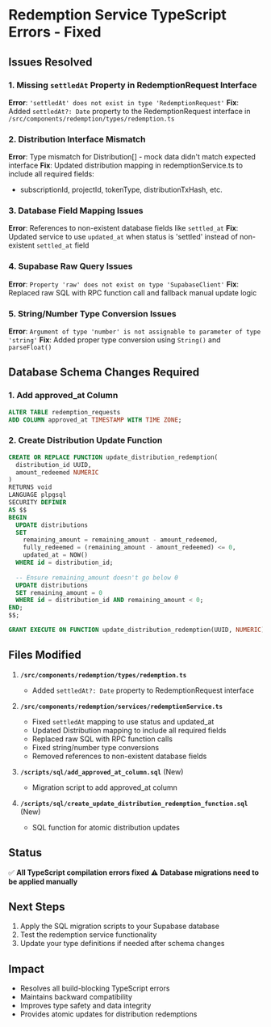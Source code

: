 # Redemption Service TypeScript Errors - Fixed

## Issues Resolved

### 1. Missing `settledAt` Property in RedemptionRequest Interface
**Error**: `'settledAt' does not exist in type 'RedemptionRequest'`
**Fix**: Added `settledAt?: Date` property to the RedemptionRequest interface in `/src/components/redemption/types/redemption.ts`

### 2. Distribution Interface Mismatch
**Error**: Type mismatch for Distribution[] - mock data didn't match expected interface
**Fix**: Updated distribution mapping in redemptionService.ts to include all required fields:
- subscriptionId, projectId, tokenType, distributionTxHash, etc.

### 3. Database Field Mapping Issues
**Error**: References to non-existent database fields like `settled_at`
**Fix**: Updated service to use `updated_at` when status is 'settled' instead of non-existent `settled_at` field

### 4. Supabase Raw Query Issues
**Error**: `Property 'raw' does not exist on type 'SupabaseClient'`
**Fix**: Replaced raw SQL with RPC function call and fallback manual update logic

### 5. String/Number Type Conversion Issues
**Error**: `Argument of type 'number' is not assignable to parameter of type 'string'`
**Fix**: Added proper type conversion using `String()` and `parseFloat()`

## Database Schema Changes Required

### 1. Add approved_at Column
```sql
ALTER TABLE redemption_requests 
ADD COLUMN approved_at TIMESTAMP WITH TIME ZONE;
```

### 2. Create Distribution Update Function
```sql
CREATE OR REPLACE FUNCTION update_distribution_redemption(
  distribution_id UUID,
  amount_redeemed NUMERIC
)
RETURNS void
LANGUAGE plpgsql
SECURITY DEFINER
AS $$
BEGIN
  UPDATE distributions 
  SET 
    remaining_amount = remaining_amount - amount_redeemed,
    fully_redeemed = (remaining_amount - amount_redeemed) <= 0,
    updated_at = NOW()
  WHERE id = distribution_id;
  
  -- Ensure remaining_amount doesn't go below 0
  UPDATE distributions 
  SET remaining_amount = 0
  WHERE id = distribution_id AND remaining_amount < 0;
END;
$$;

GRANT EXECUTE ON FUNCTION update_distribution_redemption(UUID, NUMERIC) TO authenticated;
```

## Files Modified

1. **`/src/components/redemption/types/redemption.ts`**
   - Added `settledAt?: Date` property to RedemptionRequest interface

2. **`/src/components/redemption/services/redemptionService.ts`**
   - Fixed `settledAt` mapping to use status and updated_at
   - Updated Distribution mapping to include all required fields
   - Replaced raw SQL with RPC function calls
   - Fixed string/number type conversions
   - Removed references to non-existent database fields

3. **`/scripts/sql/add_approved_at_column.sql`** (New)
   - Migration script to add approved_at column

4. **`/scripts/sql/create_update_distribution_redemption_function.sql`** (New)
   - SQL function for atomic distribution updates

## Status

✅ **All TypeScript compilation errors fixed**
⚠️ **Database migrations need to be applied manually**

## Next Steps

1. Apply the SQL migration scripts to your Supabase database
2. Test the redemption service functionality
3. Update your type definitions if needed after schema changes

## Impact

- Resolves all build-blocking TypeScript errors
- Maintains backward compatibility
- Improves type safety and data integrity
- Provides atomic updates for distribution redemptions
